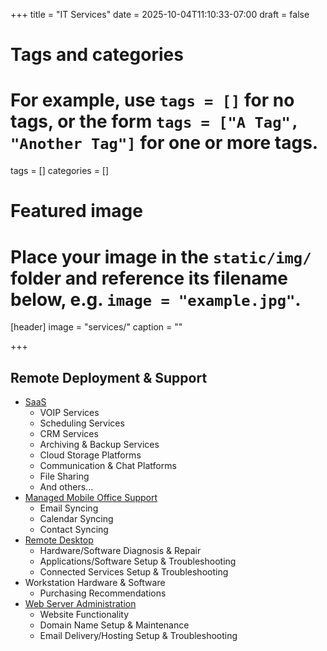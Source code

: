+++
title = "IT Services"
date = 2025-10-04T11:10:33-07:00
draft = false

# Tags and categories
# For example, use `tags = []` for no tags, or the form `tags = ["A Tag", "Another Tag"]` for one or more tags.
tags = []
categories = []

# Featured image
# Place your image in the `static/img/` folder and reference its filename below, e.g. `image = "example.jpg"`.
[header]
image = "services/"
caption = ""

+++
## Remote Deployment & Support
- [SaaS](/services/information-technology/saas-support)
	- VOIP Services
	- Scheduling Services
	- CRM Services
	- Archiving & Backup Services
	- Cloud Storage Platforms
	- Communication & Chat Platforms
	- File Sharing
	- And others...
- [Managed Mobile Office Support](/services/information-technology/mmo-support)
	- Email Syncing
	- Calendar Syncing
	- Contact Syncing
- [Remote Desktop](/services/information-technology/rd-support)
	- Hardware/Software Diagnosis & Repair
	- Applications/Software Setup & Troubleshooting
	- Connected Services Setup & Troubleshooting
- Workstation Hardware & Software
	- Purchasing Recommendations
- [Web Server Administration](/services/information-technology/wsa-support)
	- Website Functionality
	- Domain Name Setup & Maintenance
	- Email Delivery/Hosting Setup & Troubleshooting
